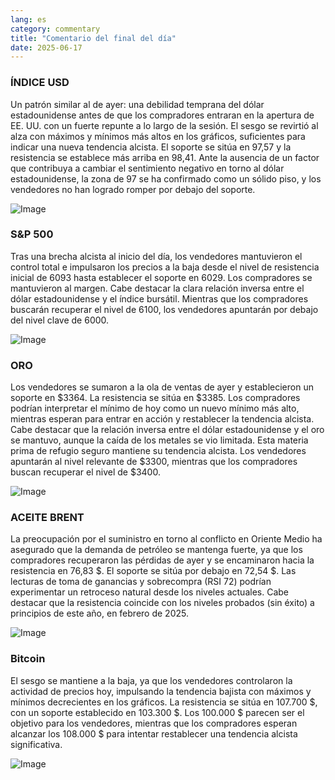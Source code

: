 ```yaml
---
lang: es
category: commentary
title: "Comentario del final del día"
date: 2025-06-17
---
```


### ÍNDICE USD

Un patrón similar al de ayer: una debilidad temprana del dólar estadounidense antes de que los compradores entraran en la apertura de EE. UU. con un fuerte repunte a lo largo de la sesión. El sesgo se revirtió al alza con máximos y mínimos más altos en los gráficos, suficientes para indicar una nueva tendencia alcista. El soporte se sitúa en 97,57 y la resistencia se establece más arriba en 98,41. Ante la ausencia de un factor que contribuya a cambiar el sentimiento negativo en torno al dólar estadounidense, la zona de 97 se ha confirmado como un sólido piso, y los vendedores no han logrado romper por debajo del soporte.

![Image](https://markleighedu.github.io/img/Jun-2025/17-Jun-2025/usdindex.jpg)

### S&P 500

Tras una brecha alcista al inicio del día, los vendedores mantuvieron el control total e impulsaron los precios a la baja desde el nivel de resistencia inicial de 6093 hasta establecer el soporte en 6029. Los compradores se mantuvieron al margen. Cabe destacar la clara relación inversa entre el dólar estadounidense y el índice bursátil. Mientras que los compradores buscarán recuperar el nivel de 6100, los vendedores apuntarán por debajo del nivel clave de 6000.

![Image](https://markleighedu.github.io/img/Jun-2025/17-Jun-2025/sp500.jpg)

### ORO

Los vendedores se sumaron a la ola de ventas de ayer y establecieron un soporte en $3364. La resistencia se sitúa en $3385. Los compradores podrían interpretar el mínimo de hoy como un nuevo mínimo más alto, mientras esperan para entrar en acción y restablecer la tendencia alcista. Cabe destacar que la relación inversa entre el dólar estadounidense y el oro se mantuvo, aunque la caída de los metales se vio limitada. Esta materia prima de refugio seguro mantiene su tendencia alcista. Los vendedores apuntarán al nivel relevante de $3300, mientras que los compradores buscan recuperar el nivel de $3400.

![Image](https://markleighedu.github.io/img/Jun-2025/17-Jun-2025/gold.jpg)

### ACEITE BRENT

La preocupación por el suministro en torno al conflicto en Oriente Medio ha asegurado que la demanda de petróleo se mantenga fuerte, ya que los compradores recuperaron las pérdidas de ayer y se encaminaron hacia la resistencia en 76,83 $. El soporte se sitúa por debajo en 72,54 $. Las lecturas de toma de ganancias y sobrecompra (RSI 72) podrían experimentar un retroceso natural desde los niveles actuales. Cabe destacar que la resistencia coincide con los niveles probados (sin éxito) a principios de este año, en febrero de 2025.

![Image](https://markleighedu.github.io/img/Jun-2025/17-Jun-2025/brentoil.jpg)

### Bitcoin

El sesgo se mantiene a la baja, ya que los vendedores controlaron la actividad de precios hoy, impulsando la tendencia bajista con máximos y mínimos decrecientes en los gráficos. La resistencia se sitúa en 107.700 $, con un soporte establecido en 103.300 $. Los 100.000 $ parecen ser el objetivo para los vendedores, mientras que los compradores esperan alcanzar los 108.000 $ para intentar restablecer una tendencia alcista significativa.

![Image](https://markleighedu.github.io/img/Jun-2025/17-Jun-2025/bitcoin.jpg)

